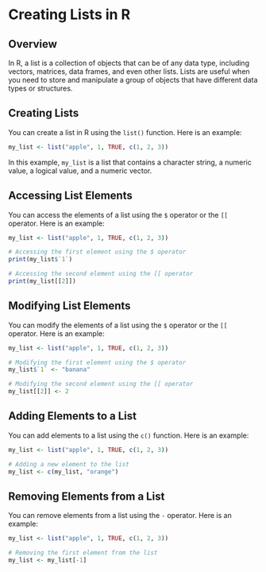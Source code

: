 Creating Lists in R
=====================

## Overview

In R, a list is a collection of objects that can be of any data type, including vectors, matrices, data frames, and even other lists. Lists are useful when you need to store and manipulate a group of objects that have different data types or structures.

## Creating Lists

You can create a list in R using the `list()` function. Here is an example:

```r
my_list <- list("apple", 1, TRUE, c(1, 2, 3))
```

In this example, `my_list` is a list that contains a character string, a numeric value, a logical value, and a numeric vector.

## Accessing List Elements

You can access the elements of a list using the `$` operator or the `[[` operator. Here is an example:

```r
my_list <- list("apple", 1, TRUE, c(1, 2, 3))

# Accessing the first element using the $ operator
print(my_list$`1`)

# Accessing the second element using the [[ operator
print(my_list[[2]])
```

## Modifying List Elements

You can modify the elements of a list using the `$` operator or the `[[` operator. Here is an example:

```r
my_list <- list("apple", 1, TRUE, c(1, 2, 3))

# Modifying the first element using the $ operator
my_list$`1` <- "banana"

# Modifying the second element using the [[ operator
my_list[[2]] <- 2
```

## Adding Elements to a List

You can add elements to a list using the `c()` function. Here is an example:

```r
my_list <- list("apple", 1, TRUE, c(1, 2, 3))

# Adding a new element to the list
my_list <- c(my_list, "orange")
```

## Removing Elements from a List

You can remove elements from a list using the `-` operator. Here is an example:

```r
my_list <- list("apple", 1, TRUE, c(1, 2, 3))

# Removing the first element from the list
my_list <- my_list[-1]
```